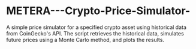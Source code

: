 # METERA---Crypto-Price-Simulator-
A simple price simulator for a specified crypto asset using historical data from CoinGecko's API. The script retrieves the historical data, simulates future prices using a Monte Carlo method, and plots the results.
